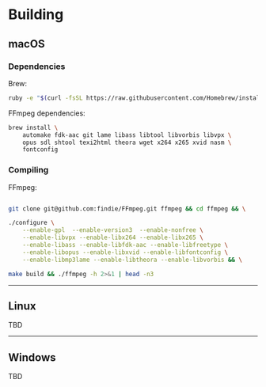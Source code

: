 # Building 

## macOS

### Dependencies

Brew: 
```bash
ruby -e "$(curl -fsSL https://raw.githubusercontent.com/Homebrew/install/master/install)"
```

FFmpeg dependencies: 
```bash
brew install \
    automake fdk-aac git lame libass libtool libvorbis libvpx \
    opus sdl shtool texi2html theora wget x264 x265 xvid nasm \
    fontconfig
```

### Compiling

FFmpeg:
```bash

git clone git@github.com:findie/FFmpeg.git ffmpeg && cd ffmpeg && \

./configure \
    --enable-gpl  --enable-version3  --enable-nonfree \
    --enable-libvpx --enable-libx264 --enable-libx265 \
    --enable-libass --enable-libfdk-aac --enable-libfreetype \
    --enable-libopus --enable-libxvid --enable-libfontconfig \
    --enable-libmp3lame --enable-libtheora --enable-libvorbis && \

make build && ./ffmpeg -h 2>&1 | head -n3
```
___

## Linux
TBD

___

## Windows
TBD